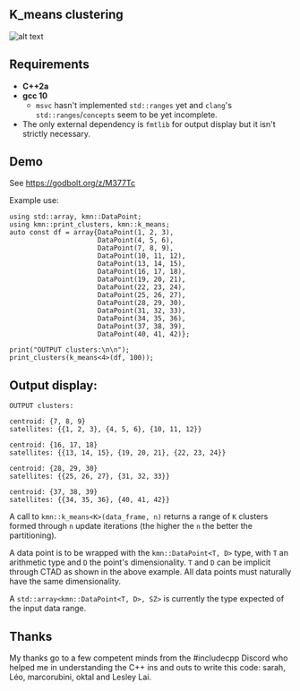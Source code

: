 ## K_means clustering
![alt text](https://i.redd.it/g16w49p2hw661.png)
## Requirements
- **C++2a**
- **gcc 10**
    - `msvc` hasn't implemented `std::ranges` yet and `clang`'s `std::ranges`/`concepts` seem to be yet incomplete.
- The only external dependency is `fmtlib` for output display but it isn't strictly necessary.

## Demo
See https://godbolt.org/z/M377Tc

Example use:

    using std::array, kmn::DataPoint;
    using kmn::print_clusters, kmn::k_means;
    auto const df = array{DataPoint(1, 2, 3),
                          DataPoint(4, 5, 6),
                          DataPoint(7, 8, 9),
                          DataPoint(10, 11, 12),
                          DataPoint(13, 14, 15),
                          DataPoint(16, 17, 18),
                          DataPoint(19, 20, 21),
                          DataPoint(22, 23, 24),
                          DataPoint(25, 26, 27),
                          DataPoint(28, 29, 30),
                          DataPoint(31, 32, 33),
                          DataPoint(34, 35, 36),
                          DataPoint(37, 38, 39),
                          DataPoint(40, 41, 42)};
    
    print("OUTPUT clusters:\n\n");
    print_clusters(k_means<4>(df, 100));
 ## Output display:
```
OUTPUT clusters:

centroid: {7, 8, 9}
satellites: {{1, 2, 3}, {4, 5, 6}, {10, 11, 12}}

centroid: {16, 17, 18}
satellites: {{13, 14, 15}, {19, 20, 21}, {22, 23, 24}}

centroid: {28, 29, 30}
satellites: {{25, 26, 27}, {31, 32, 33}}

centroid: {37, 38, 39}
satellites: {{34, 35, 36}, {40, 41, 42}}
```
A call to `kmn::k_means<K>(data_frame, n)` returns a range of `K` clusters formed through `n` update iterations (the higher the `n` the better the partitioning).

A data point is to be wrapped with the `kmn::DataPoint<T, D>` type, with `T` an arithmetic type and `D` the point's dimensionality. `T` and `D` can be implicit through CTAD as shown in the above example. All data points must naturally have the same dimensionality.

A `std::array<kmn::DataPoint<T, D>, SZ>` is currently the type expected of the input data range.

## Thanks
My thanks go to a few competent minds from the #includecpp Discord who helped me in understanding the C++ ins and outs to write this code: sarah, Léo, marcorubini, oktal and Lesley Lai.
